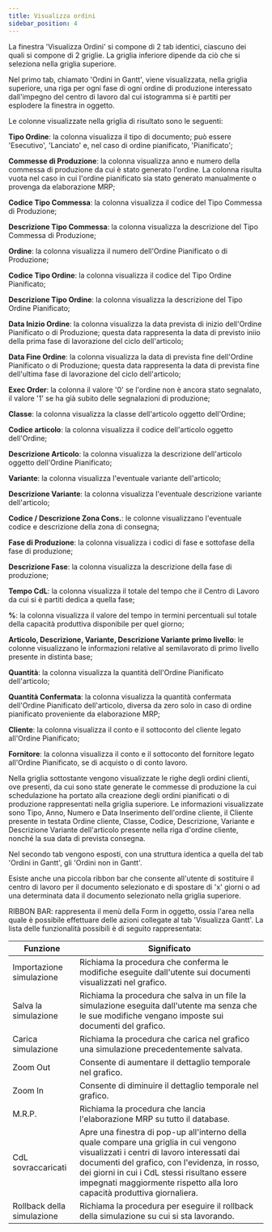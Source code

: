 ```yaml
---
title: Visualizza ordini
sidebar_position: 4
---
```


La finestra 'Visualizza Ordini' si compone di 2 tab identici, ciascuno dei quali si compone di 2 griglie. La griglia inferiore dipende da ciò che si seleziona nella griglia superiore.

Nel primo tab, chiamato 'Ordini in Gantt', viene visualizzata, nella griglia superiore, una riga per ogni fase di ogni ordine di produzione interessato dall'impegno del centro di lavoro dal cui istogramma si è partiti per esplodere la finestra in oggetto.

Le colonne visualizzate nella griglia di risultato sono le seguenti:

**Tipo Ordine**: la colonna visualizza il tipo di documento; può essere 'Esecutivo', 'Lanciato' e, nel caso di ordine pianificato, 'Pianificato';

**Commesse di Produzione**: la colonna visualizza anno e numero della commessa di produzione da cui è stato generato l'ordine. La colonna risulta vuota nel caso in cui l'ordine pianificato sia stato generato manualmente o provenga da elaborazione MRP;

**Codice Tipo Commessa**: la colonna visualizza il codice del Tipo Commessa di Produzione;

**Descrizione Tipo Commessa**: la colonna visualizza la descrizione del Tipo Commessa di Produzione;

**Ordine**: la colonna visualizza il numero dell'Ordine Pianificato o di Produzione;

**Codice Tipo Ordine**: la colonna visualizza il codice del Tipo Ordine Pianificato;

**Descrizione Tipo Ordine**: la colonna visualizza la descrizione del Tipo Ordine Pianificato;

**Data Inizio Ordine**: la colonna visualizza la data prevista di inizio dell'Ordine Pianificato o di Produzione; questa data rappresenta la data di previsto iniio della prima fase di lavorazione del ciclo dell'articolo;

**Data Fine Ordine**: la colonna visualizza la data di prevista fine dell'Ordine Pianificato o di Produzione; questa data rappresenta la data di prevista fine dell'ultima fase di lavorazione del ciclo dell'articolo;

**Exec Order**: la colonna il valore '0' se l'ordine non è ancora stato segnalato, il valore '1' se ha già subito delle segnalazioni di produzione;

**Classe**: la colonna visualizza la classe dell'articolo oggetto dell'Ordine;

**Codice articolo**: la colonna visualizza il codice dell'articolo oggetto dell'Ordine;

**Descrizione Articolo**: la colonna visualizza la descrizione dell'articolo oggetto dell'Ordine Pianificato;

**Variante**: la colonna visualizza l'eventuale variante dell'articolo;

**Descrizione Variante**: la colonna visualizza l'eventuale descrizione variante dell'articolo;

**Codice / Descrizione Zona Cons.**: le colonne visualizzano l'eventuale codice e descrizione della zona di consegna;

**Fase di Produzione**: la colonna visualizza i codici di fase e sottofase della fase di produzione;

**Descrizione Fase**: la colonna visualizza la descrizione della fase di produzione;

**Tempo CdL**: la colonna visualizza il totale del tempo che il Centro di Lavoro da cui si è partiti dedica a quella fase;

**%**: la colonna visualizza il valore del tempo in termini percentuali sul totale della capacità produttiva disponibile per quel giorno;

**Articolo, Descrizione, Variante, Descrizione Variante primo livello**: le colonne visualizzano le informazioni relative al semilavorato di primo livello presente in distinta base;

**Quantità**: la colonna visualizza la quantità dell'Ordine Pianificato dell'articolo;

**Quantità Confermata**: la colonna visualizza la quantità confermata dell'Ordine Pianificato dell'articolo, diversa da zero solo in caso di ordine pianificato proveniente da elaborazione MRP;

**Cliente**: la colonna visualizza il conto e il sottoconto del cliente legato all'Ordine Pianificato;

**Fornitore**: la colonna visualizza il conto e il sottoconto del fornitore legato all'Ordine Pianificato, se di acquisto o di conto lavoro.

Nella griglia sottostante vengono visualizzate le righe degli ordini clienti, ove presenti, da cui sono state generate le commesse di produzione la cui schedulazione ha portato alla creazione degli ordini pianificati o di produzione rappresentati nella griglia superiore. Le informazioni visualizzate sono Tipo, Anno, Numero e Data Inserimento dell'ordine cliente, il Cliente presente in testata Ordine cliente, Classe, Codice, Descrizione, Variante e Descrizione Variante dell'articolo presente nella riga d'ordine cliente, nonché la sua data di prevista consegna.

Nel secondo tab vengono esposti, con una struttura identica a quella del tab 'Ordini in Gantt', gli 'Ordini non in Gantt'.

Esiste anche una piccola ribbon bar che consente all'utente di sostituire il centro di lavoro per il documento selezionato e di spostare di 'x' giorni o ad una determinata data il documento selezionato nella griglia superiore.

RIBBON BAR: rappresenta il menù della Form in oggetto, ossia l'area nella quale è possibile effettuare delle azioni collegate al tab 'Visualizza Gantt'. La lista delle funzionalità possibili è di seguito rappresentata:



| Funzione | Significato |
| --- | --- |
| Importazione simulazione | Richiama la procedura che conferma le modifiche eseguite dall'utente sui documenti visualizzati nel grafico. |
| Salva la simulazione | Richiama la procedura che salva in un file la simulazione eseguita dall'utente ma senza che le sue modifiche vengano imposte sui documenti del grafico. |
| Carica simulazione | Richiama la procedura che carica nel grafico una simulazione precedentemente salvata. |
| Zoom Out | Consente di aumentare il dettaglio temporale nel grafico. |
| Zoom In | Consente di diminuire il dettaglio temporale nel grafico. |
| M.R.P. | Richiama la procedura che lancia l'elaborazione MRP su tutto il database. |
| CdL sovraccaricati | Apre una finestra di pop-up all'interno della quale compare una griglia in cui vengono visualizzati i centri di lavoro interessati dai documenti del grafico, con l'evidenza, in rosso, dei giorni in cui i CdL stessi risultano essere impegnati maggiormente rispetto alla loro capacità produttiva giornaliera. |
| Rollback della simulazione | Richiama la procedura per eseguire il rollback della simulazione su cui si sta lavorando. |






